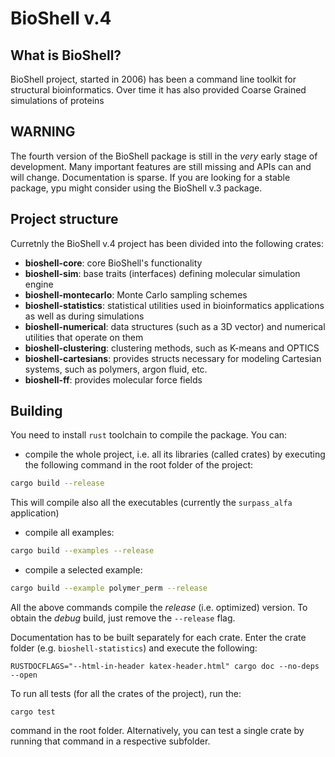# BioShell v.4


## What is BioShell?
BioShell project, started in 2006) has been a command line toolkit for  structural bioinformatics.
Over time it has also provided Coarse Grained simulations of proteins

## WARNING
The fourth version of the BioShell package is still in the _very_ early stage of development.
Many important features are still missing and APIs can and will change. 
Documentation is sparse. If you are looking for a stable package, ypu might consider using
the BioShell v.3 package. 

## Project structure
Curretnly the BioShell v.4 project has been divided into the following crates:

 - **bioshell-core**: core BioShell's functionality
 - **bioshell-sim**: base traits (interfaces) defining molecular simulation engine 
 - **bioshell-montecarlo**: Monte Carlo sampling schemes
 - **bioshell-statistics**: statistical utilities used in bioinformatics applications as well as during simulations
 - **bioshell-numerical**: data structures (such as a 3D vector) and numerical utilities that operate on them 
 - **bioshell-clustering**: clustering methods, such as K-means and OPTICS
 - **bioshell-cartesians**: provides structs necessary for modeling Cartesian systems, such as polymers, argon fluid, etc.
 - **bioshell-ff**: provides molecular force fields

## Building
You need to install `rust` toolchain to compile the package. You can:
 
 - compile the whole project, i.e. all its libraries (called crates) by executing the following command in the root folder of the project: 
```bash
cargo build --release
```
This will compile also all the executables (currently the ``surpass_alfa`` application)
- compile all examples:
```bash
cargo build --examples --release
```
- compile a selected example:
```bash
cargo build --example polymer_perm --release
```
All the above commands compile the *release* (i.e. optimized) version. To obtain the *debug* build, just remove the ``--release`` flag.

Documentation has to be built separately for each crate. Enter the crate folder (e.g. ``bioshell-statistics``) and execute the following:
```
RUSTDOCFLAGS="--html-in-header katex-header.html" cargo doc --no-deps --open
```

To run all tests (for all the crates of the project), run the:
```
cargo test
```
command in the root folder. Alternatively, you can test a single crate by running that command in a respective subfolder.